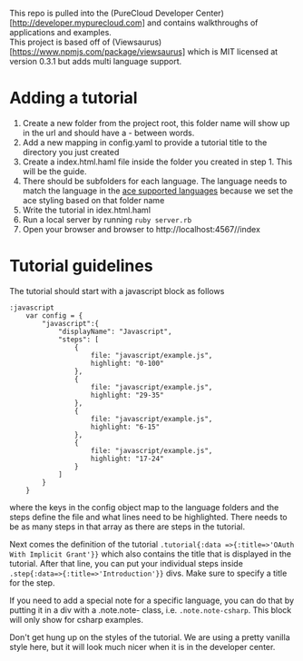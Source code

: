 This repo is pulled into the (PureCloud Developer Center)[http://developer.mypurecloud.com] and contains walkthroughs of applications and examples.  
This project is based off of (Viewsaurus)[https://www.npmjs.com/package/viewsaurus] which is MIT licensed at version 0.3.1 but adds multi language support.

# Adding a tutorial
1. Create a new folder from the project root, this folder name will show up in the url and should have a - between words.
2. Add a new mapping in config.yaml to provide a tutorial title to the directory you just created
3. Create a index.html.haml file inside the folder you created in step 1. This will be the guide.
4. There should be subfolders for each language. The language needs to match the language in the [ace supported languages](https://cdnjs.com/libraries/ace/) because we set the ace styling based on that folder name
5. Write the tutorial in idex.html.haml
6. Run a local server by running ```ruby server.rb```
7. Open your browser and browser to http://localhost:4567/<tutorialdir>/index

# Tutorial guidelines
The tutorial should start with a javascript block as follows
```
:javascript
    var config = {
        "javascript":{
            "displayName": "Javascript",
            "steps": [
                {
                    file: "javascript/example.js",
                    highlight: "0-100"
                },
                {
                    file: "javascript/example.js",
                    highlight: "29-35"
                },
                {
                    file: "javascript/example.js",
                    highlight: "6-15"
                },
                {
                    file: "javascript/example.js",
                    highlight: "17-24"
                }
            ]
        }
    }
```

where the keys in the config object map to the language folders and the steps define the file and what lines need to be highlighted.  There needs to be as many steps in that array as there are steps in the tutorial.

Next comes the definition of the tutorial ```.tutorial{:data =>{:title=>'OAuth With Implicit Grant'}}``` which also contains the title that is displayed in the tutorial.  After that line, you can put your individual steps inside ```.step{:data=>{:title=>'Introduction'}}``` divs.  Make sure to specify a title for the step.

If you need to add a special note for a specific language, you can do that by putting it in a div with a .note.note-<language> class, i.e. ```.note.note-csharp```.  This block will only show for csharp examples.  


Don't get hung up on the styles of the tutorial.  We are using a pretty vanilla style here, but it will look much nicer when it is in the developer center.
